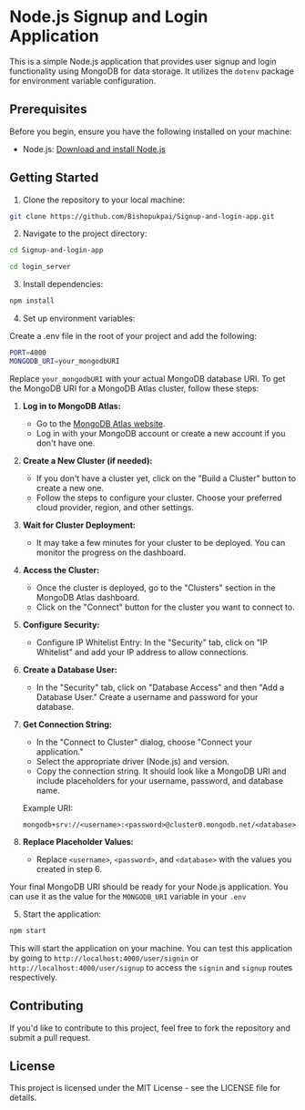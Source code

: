 # Node.js Signup and Login Application

This is a simple Node.js application that provides user signup and login functionality using MongoDB for data storage. It utilizes the `dotenv` package for environment variable configuration.

## Prerequisites

Before you begin, ensure you have the following installed on your machine:

- Node.js: [Download and install Node.js](https://nodejs.org/)

## Getting Started

   1. Clone the repository to your local machine:

   ```bash
   git clone https://github.com/Bishopukpai/Signup-and-login-app.git
   ```
   2. Navigate to the project directory:
   
   ```bash
   cd Signup-and-login-app

   cd login_server
   ```
   3. Install dependencies:
   
   ```bash
   npm install
   ```
   4. Set up environment variables:
   
   Create a .env file in the root of your project and add the following:
   
   ```bash
   PORT=4000
   MONGODB_URI=your_mongodbURI
   ```
   Replace `your_mongodbURI`  with your actual MongoDB database URI. To get the MongoDB URI for a MongoDB Atlas cluster, follow these steps:

1. **Log in to MongoDB Atlas:**
   - Go to the [MongoDB Atlas website](https://www.mongodb.com/cloud/atlas).
   - Log in with your MongoDB account or create a new account if you don't have one.

2. **Create a New Cluster (if needed):**
   - If you don't have a cluster yet, click on the "Build a Cluster" button to create a new one.
   - Follow the steps to configure your cluster. Choose your preferred cloud provider, region, and other settings.

3. **Wait for Cluster Deployment:**
   - It may take a few minutes for your cluster to be deployed. You can monitor the progress on the dashboard.

4. **Access the Cluster:**
   - Once the cluster is deployed, go to the "Clusters" section in the MongoDB Atlas dashboard.
   - Click on the "Connect" button for the cluster you want to connect to.

5. **Configure Security:**
   - Configure IP Whitelist Entry: In the "Security" tab, click on "IP Whitelist" and add your IP address to allow connections.

6. **Create a Database User:**
   - In the "Security" tab, click on "Database Access" and then "Add a Database User." Create a username and password for your database.

7. **Get Connection String:**
   - In the "Connect to Cluster" dialog, choose "Connect your application."
   - Select the appropriate driver (Node.js) and version.
   - Copy the connection string. It should look like a MongoDB URI and include placeholders for your username, password, and database name.

   Example URI:
   ```
   mongodb+srv://<username>:<password>@cluster0.mongodb.net/<database>
   ```

8. **Replace Placeholder Values:**
   - Replace `<username>`, `<password>`, and `<database>` with the values you created in step 6.

Your final MongoDB URI should be ready for your Node.js application. You can use it as the value for the `MONGODB_URI` variable in your `.env` 

   
   5. Start the application:
   
   ```bash
   npm start
   ```
   This will start the application on your machine. You can test this application by going to `http://localhost:4000/user/signin` or `http://localhost:4000/user/signup` to access the `signin` and `signup` routes respectively.

## Contributing
If you'd like to contribute to this project, feel free to fork the repository and submit a pull request.

## License
This project is licensed under the MIT License - see the LICENSE file for details.
